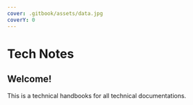 ```yaml
---
cover: .gitbook/assets/data.jpg
coverY: 0
---
```


# Tech Notes

## Welcome!

This is a technical handbooks for all technical documentations.

